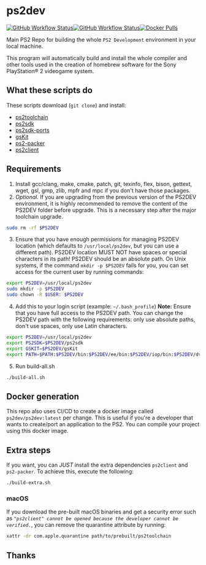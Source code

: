 # ps2dev

[![GitHub Workflow Status](https://img.shields.io/github/workflow/status/ps2dev/ps2dev/CI?label=CI&logo=github&style=for-the-badge)](https://github.com/ps2dev/ps2dev/actions?query=workflow%3ACI)[![GitHub Workflow Status](https://img.shields.io/github/workflow/status/ps2dev/ps2dev/CI-Docker?label=CI-Docker&logo=github&style=for-the-badge)](https://github.com/ps2dev/ps2dev/actions?query=workflow%3ACI-Docker)[![Docker Pulls](https://img.shields.io/docker/pulls/ps2dev/ps2dev?style=for-the-badge)](https://hub.docker.com/r/ps2dev/ps2dev/tags)

Main PS2 Repo for building the whole `PS2 Development` environment in your local machine.

This program will automatically build and install the whole compiler and other tools used in the creation of homebrew software for the Sony PlayStation® 2 videogame system.

## What these scripts do

These scripts download (`git clone`) and install:

-   [ps2toolchain](https://github.com/ps2dev/ps2toolchain "ps2toolchain")
-   [ps2sdk](https://github.com/ps2dev/ps2sdk "ps2sdk")
-   [ps2sdk-ports](https://github.com/ps2dev/ps2sdk-ports "ps2sdk-ports")
-   [gsKit](https://github.com/ps2dev/gsKit "gsKit")
-   [ps2-packer](https://github.com/ps2dev/ps2-packer "ps2-packer")
-   [ps2client](https://github.com/ps2dev/ps2client "ps2client")

## Requirements

1.  Install gcc/clang, make, cmake, patch, git, texinfo, flex, bison, gettext, wget, gsl, gmp, zlib, mpfr and mpc if you don't have those packages.
2.  _Optional._ If you are upgrading from the previous version of the PS2DEV environment, it is highly recommended to remove the content of the PS2DEV folder before upgrade. This is a necessary step after the major toolchain upgrade.
```bash
sudo rm -rf $PS2DEV
```
3.  Ensure that you have enough permissions for managing PS2DEV location (which defaults to `/usr/local/ps2dev`, but you can use a different path). PS2DEV location MUST NOT have spaces or special characters in its path! PS2DEV should be an absolute path. On Unix systems, if the command `mkdir -p $PS2DEV` fails for you, you can set access for the current user by running commands:
```bash
export PS2DEV=/usr/local/ps2dev
sudo mkdir -p $PS2DEV
sudo chown -R $USER: $PS2DEV
```
4.  Add this to your login script (example: `~/.bash_profile`)
    **Note:** Ensure that you have full access to the PS2DEV path. You can change the PS2DEV path with the following requirements: only use absolute paths, don't use spaces, only use Latin characters.
```bash
export PS2DEV=/usr/local/ps2dev
export PS2SDK=$PS2DEV/ps2sdk
export GSKIT=$PS2DEV/gsKit
export PATH=$PATH:$PS2DEV/bin:$PS2DEV/ee/bin:$PS2DEV/iop/bin:$PS2DEV/dvp/bin:$PS2SDK/bin
```
5.  Run build-all.sh
```bash
./build-all.sh
```

## Docker generation

This repo also uses CI/CD to create a docker image called `ps2dev/ps2dev:latest` per change. This is useful if you're a developer that wants to create/port an application to the PS2. You can compile your project using this docker image.

## Extra steps

If you want, you can _JUST_ install the extra dependencies `ps2client` and `ps2-packer`. To achieve this, execute the following:
```bash
./build-extra.sh
```

### macOS

If you download the pre-built macOS binaries and get a security error such as _`"ps2client" cannot be opened because the developer cannot be verified.`_, you can remove the quarantine attribute by running:
```bash
xattr -dr com.apple.quarantine path/to/prebuilt/ps2toolchain
```

## Thanks
